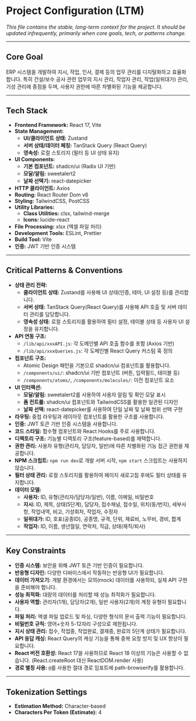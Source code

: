 # Project Configuration (LTM)

_This file contains the stable, long-term context for the project._
_It should be updated infrequently, primarily when core goals, tech, or patterns change._

---

## Core Goal

ERP 시스템을 개발하여 지시, 작업, 인사, 결제 등의 업무 관리를 디지털화하고 효율화합니다. 특히 건설/보수 공사 관련 업무의 지시 관리, 작업자 관리, 작업(일위대가) 관리, 기성 관리에 중점을 두며, 사용자 권한에 따른 차별화된 기능을 제공합니다.

---

## Tech Stack

- **Frontend Framework:** React 17, Vite
- **State Management:**
  - **UI/클라이언트 상태:** Zustand
  - **서버 상태/데이터 페칭:** TanStack Query (React Query)
  - **영속성:** 로컬 스토리지 (필터 등 UI 상태 유지)
- **UI Components:**
  - **기본 컴포넌트:** shadcn/ui (Radix UI 기반)
  - **모달/알림:** sweetalert2
  - **날짜 선택기:** react-datepicker
- **HTTP 클라이언트:** Axios
- **Routing:** React Router Dom v6
- **Styling:** TailwindCSS, PostCSS
- **Utility Libraries:**
  - **Class Utilities:** clsx, tailwind-merge
  - **Icons:** lucide-react
- **File Processing:** xlsx (엑셀 파일 처리)
- **Development Tools:** ESLint, Prettier
- **Build Tool:** Vite
- **인증:** JWT 기반 인증 시스템

---

## Critical Patterns & Conventions

- **상태 관리 전략:**
  - **클라이언트 상태:** Zustand를 사용해 UI 상태(인증, 테마, UI 설정 등)를 관리합니다.
  - **서버 상태:** TanStack Query(React Query)를 사용해 API 호출 및 서버 데이터 관리를 담당합니다.
  - **영속성 상태:** 로컬 스토리지를 활용하여 필터 설정, 테이블 상태 등 사용자 UI 설정을 유지합니다.
- **API 연동 구조:**
  - `/lib/api/xxxAPI.js`: 각 도메인별 API 호출 함수를 포함 (Axios 기반)
  - `/lib/api/xxxQueries.js`: 각 도메인별 React Query 커스텀 훅 정의
- **컴포넌트 구조:**
  - Atomic Design 패턴을 기본으로 shadcn/ui 컴포넌트를 활용합니다.
  - `/components/ui/`: shadcn/ui 기반 컴포넌트 (버튼, 입력필드, 테이블 등)
  - `/components/atoms/`, `/components/molecules/`: 이전 컴포넌트 요소
- **UI 인터랙션:**
  - **모달/알림:** sweetalert2를 사용하여 사용자 알림 및 확인 모달 표시
  - **폼 컨트롤:** shadcn/ui 컴포넌트와 TailwindCSS를 활용한 일관된 디자인
  - **날짜 선택:** react-datepicker를 사용하여 단일 날짜 및 날짜 범위 선택 구현
- **라우팅:** 중첩 라우팅과 레이아웃 컴포넌트를 활용한 구조를 사용합니다.
- **인증:** JWT 토큰 기반 인증 시스템을 사용합니다.
- **코드 스타일:** 함수형 컴포넌트와 React Hooks를 주로 사용합니다.
- **디렉토리 구조:** 기능별 디렉토리 구조(feature-based)를 채택합니다.
- **권한 관리:** 사용자 유형(관리자, 담당자, 일반)에 따른 차별화된 기능 접근 권한을 제공합니다.
- **NPM 스크립트:** `npm run dev`로 개발 서버 시작, `npm start` 스크립트는 사용하지 않습니다.
- **필터 상태 관리:** 로컬 스토리지를 활용하여 페이지 새로고침 후에도 필터 상태를 유지합니다.
- **데이터 모델:**
  - **사용자:** ID, 유형(관리자/담당자/일반), 이름, 이메일, 비밀번호
  - **지시:** ID, 제목, 상태(5단계), 담당자, 접수채널, 접수일, 위치(동/번지), 세부사항, 작업내역, 비고, 기성회차, 작업자, 수정자
  - **일위대가:** ID, 호표(공종ID), 공종명, 규격, 단위, 재료비, 노무비, 경비, 합계
  - **작업자:** ID, 이름, 생년월일, 연락처, 직급, 상태(재직/퇴사)

---

## Key Constraints

- **인증 시스템:** 보안을 위해 JWT 토큰 기반 인증이 필요합니다.
- **반응형 디자인:** 다양한 디바이스에서 작동하는 반응형 UI가 필요합니다.
- **데이터 가져오기:** 개발 환경에서는 모의(mock) 데이터를 사용하되, 실제 API 구현을 준비해야 합니다.
- **성능 최적화:** 대량의 데이터를 처리할 때 성능 최적화가 필요합니다.
- **사용자 역할:** 관리자(1개), 담당자(2개), 일반 사용자(2개)의 계정 유형이 필요합니다.
- **파일 처리:** 엑셀 파일 업로드 및 파싱, 다양한 형식의 문서 출력 기능이 필요합니다.
- **비밀번호 규칙:** 영어+숫자 5-12자리 구성으로 제한됩니다.
- **지시 상태 관리:** 접수, 작업중, 작업완료, 결재중, 완료의 5단계 상태가 필요합니다.
- **API 응답 캐싱:** React Query의 캐싱 기능을 통해 중복 요청 방지 및 UX 향상이 필요합니다.
- **React 버전 호환성:** React 17을 사용하므로 React 18 이상의 기능은 사용할 수 없습니다. (React.createRoot 대신 ReactDOM.render 사용)
- **경로 별칭 사용:** `@`를 사용한 절대 경로 임포트에 path-browserify를 활용합니다.

---

## Tokenization Settings

- **Estimation Method:** Character-based
- **Characters Per Token (Estimate):** 4
